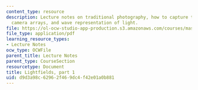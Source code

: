 ```yaml
---
content_type: resource
description: Lecture notes on traditional photography, how to capture the entire world,
  camera arrays, and wave representation of light.
file: https://ol-ocw-studio-app-production.s3.amazonaws.com/courses/mas-531-computational-camera-and-photography-fall-2009/d9d3a98c62962f469dc4f42e01a0b881_MITMAS_531F09_lec05_notes.pdf
file_type: application/pdf
learning_resource_types:
- Lecture Notes
ocw_type: OCWFile
parent_title: Lecture Notes
parent_type: CourseSection
resourcetype: Document
title: Lightfields, part 1
uid: d9d3a98c-6296-2f46-9dc4-f42e01a0b881
---
```

